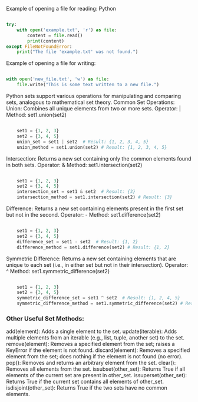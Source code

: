 Example of opening a file for reading:
Python

```Python

try:
    with open('example.txt', 'r') as file:
        content = file.read()
        print(content)
except FileNotFoundError:
    print("The file 'example.txt' was not found.")

```

Example of opening a file for writing:

```Python

with open('new_file.txt', 'w') as file:
    file.write("This is some text written to a new file.")
```

Python sets support various operations for manipulating and comparing sets, analogous to mathematical set theory.
Common Set Operations:
Union: Combines all unique elements from two or more sets.
Operator: |
Method: set1.union(set2)

```Python

    set1 = {1, 2, 3}
    set2 = {3, 4, 5}
    union_set = set1 | set2  # Result: {1, 2, 3, 4, 5}
    union_method = set1.union(set2) # Result: {1, 2, 3, 4, 5}
```

Intersection: Returns a new set containing only the common elements found in both sets.
Operator: &
Method: set1.intersection(set2)

```Python

    set1 = {1, 2, 3}
    set2 = {3, 4, 5}
    intersection_set = set1 & set2  # Result: {3}
    intersection_method = set1.intersection(set2) # Result: {3}
```

Difference: Returns a new set containing elements present in the first set but not in the second.
Operator: -
Method: set1.difference(set2)

```Python

    set1 = {1, 2, 3}
    set2 = {3, 4, 5}
    difference_set = set1 - set2  # Result: {1, 2}
    difference_method = set1.difference(set2) # Result: {1, 2}
```

Symmetric Difference: Returns a new set containing elements that are unique to each set (i.e., in either set but not in their intersection).
Operator: ^
Method: set1.symmetric_difference(set2)

```Python

    set1 = {1, 2, 3}
    set2 = {3, 4, 5}
    symmetric_difference_set = set1 ^ set2  # Result: {1, 2, 4, 5}
    symmetric_difference_method = set1.symmetric_difference(set2) # Result: {1, 2, 4, 5}
```

### Other Useful Set Methods:

add(element): Adds a single element to the set.
update(iterable): Adds multiple elements from an iterable (e.g., list, tuple, another set) to the set.
remove(element): Removes a specified element from the set; raises a KeyError if the element is not found.
discard(element): Removes a specified element from the set; does nothing if the element is not found (no error).
pop(): Removes and returns an arbitrary element from the set.
clear(): Removes all elements from the set.
issubset(other_set): Returns True if all elements of the current set are present in other_set.
issuperset(other_set): Returns True if the current set contains all elements of other_set.
isdisjoint(other_set): Returns True if the two sets have no common elements.
